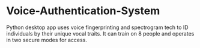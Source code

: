 # Voice-Authentication-System
Python desktop app uses voice fingerprinting and spectrogram tech to ID individuals by their unique vocal traits. It can train on 8 people and operates in two secure modes for access.
